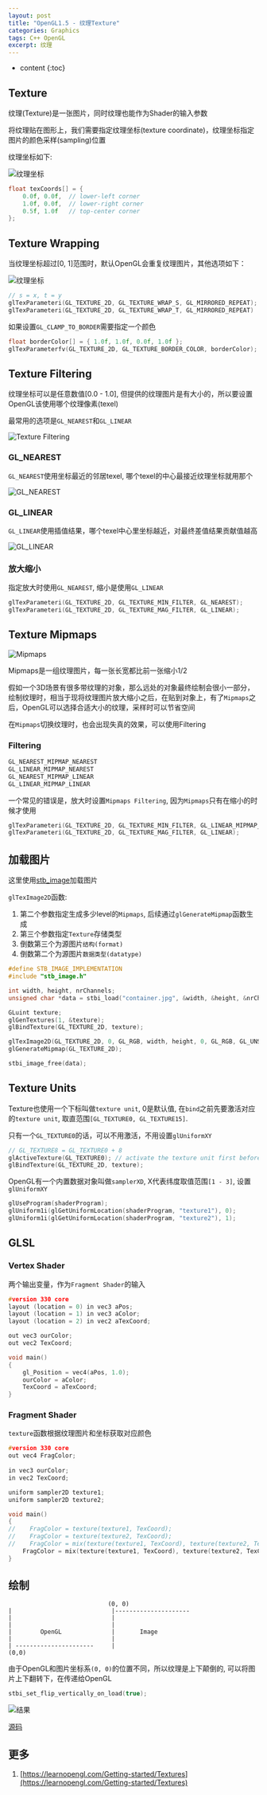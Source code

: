 ```yaml
---
layout: post
title: "OpenGL1.5 - 纹理Texture"
categories: Graphics
tags: C++ OpenGL
excerpt: 纹理
---
```


* content
{:toc}

## Texture

纹理(Texture)是一张图片，同时纹理也能作为Shader的输入参数

将纹理贴在图形上，我们需要指定纹理坐标(texture coordinate)，纹理坐标指定图片的颜色采样(sampling)位置

纹理坐标如下:

![纹理坐标]({{site.static}}/images/opengl-texture-coordinate.png)

```cpp
float texCoords[] = {
    0.0f, 0.0f,  // lower-left corner  
    1.0f, 0.0f,  // lower-right corner
    0.5f, 1.0f   // top-center corner
};
```

## Texture Wrapping

当纹理坐标超过[0, 1]范围时，默认OpenGL会重复纹理图片，其他选项如下：

![纹理坐标]({{site.static}}/images/opengl-texture-wrapping.png)

```cpp
// s = x, t = y
glTexParameteri(GL_TEXTURE_2D, GL_TEXTURE_WRAP_S, GL_MIRRORED_REPEAT);
glTexParameteri(GL_TEXTURE_2D, GL_TEXTURE_WRAP_T, GL_MIRRORED_REPEAT)
```

如果设置```GL_CLAMP_TO_BORDER```需要指定一个颜色

```cpp
float borderColor[] = { 1.0f, 1.0f, 0.0f, 1.0f };
glTexParameterfv(GL_TEXTURE_2D, GL_TEXTURE_BORDER_COLOR, borderColor); 
```

## Texture Filtering

纹理坐标可以是任意数值[0.0 - 1.0], 但提供的纹理图片是有大小的，所以要设置OpenGL该使用哪个纹理像素(texel)

最常用的选项是`GL_NEAREST`和`GL_LINEAR`

![Texture Filtering]({{site.static}}/images/opengl-texture-filtering.png)

### GL_NEAREST

`GL_NEAREST`使用坐标最近的邻居texel, 哪个texel的中心最接近纹理坐标就用那个

![GL_NEAREST]({{site.static}}/images/opengl-texture-filter-nearest.png)

### GL_LINEAR

`GL_LINEAR`使用插值结果，哪个texel中心里坐标越近，对最终差值结果贡献值越高

![GL_LINEAR]({{site.static}}/images/opengl-texture-filter-linear.png)

### 放大缩小

指定放大时使用`GL_NEAREST`, 缩小是使用`GL_LINEAR`

```cpp
glTexParameteri(GL_TEXTURE_2D, GL_TEXTURE_MIN_FILTER, GL_NEAREST);
glTexParameteri(GL_TEXTURE_2D, GL_TEXTURE_MAG_FILTER, GL_LINEAR);
```

## Texture Mipmaps

![Mipmaps]({{site.static}}/images/opengl-texture-mipmaps.png)

Mipmaps是一组纹理图片，每一张长宽都比前一张缩小1/2

假如一个3D场景有很多带纹理的对象，那么远处的对象最终绘制会很小一部分，绘制纹理时，相当于现将纹理图片放大缩小之后，在贴到对象上，有了`Mipmaps`之后，OpenGL可以选择合适大小的纹理，采样时可以节省空间

在`Mipmaps`切换纹理时，也会出现失真的效果，可以使用Filtering

### Filtering

```cpp
GL_NEAREST_MIPMAP_NEAREST
GL_LINEAR_MIPMAP_NEAREST
GL_NEAREST_MIPMAP_LINEAR
GL_LINEAR_MIPMAP_LINEAR
```

一个常见的错误是，放大时设置`Mipmaps Filtering`, 因为`Mipmaps`只有在缩小的时候才使用

```cpp
glTexParameteri(GL_TEXTURE_2D, GL_TEXTURE_MIN_FILTER, GL_LINEAR_MIPMAP_LINEAR);
glTexParameteri(GL_TEXTURE_2D, GL_TEXTURE_MAG_FILTER, GL_LINEAR);
```

## 加载图片

这里使用[stb_image](https://github.com/nothings/stb)加载图片

`glTexImage2D`函数:

1. 第二个参数指定生成多少level的`Mipmaps`, 后续通过`glGenerateMipmap`函数生成
2. 第三个参数指定`Texture`存储类型
3. 倒数第三个为源图片`结构(format)`
4. 倒数第二个为源图片`数据类型(datatype)`

```cpp
#define STB_IMAGE_IMPLEMENTATION
#include "stb_image.h"

int width, height, nrChannels;
unsigned char *data = stbi_load("container.jpg", &width, &height, &nrChannels, 0); 

GLuint texture;
glGenTextures(1, &texture);
glBindTexture(GL_TEXTURE_2D, texture);

glTexImage2D(GL_TEXTURE_2D, 0, GL_RGB, width, height, 0, GL_RGB, GL_UNSIGNED_BYTE, data);
glGenerateMipmap(GL_TEXTURE_2D);

stbi_image_free(data);
```

## Texture Units

Texture也使用一个下标叫做`texture unit`, 0是默认值, 在`bind`之前先要激活对应的`texture unit`, 取直范围`[GL_TEXTURE0, GL_TEXTURE15]`.

只有一个`GL_TEXTURE0`的话，可以不用激活，不用设置`glUniformXY`
```cpp
// GL_TEXTURE8 = GL_TEXTURE0 + 8 
glActiveTexture(GL_TEXTURE0); // activate the texture unit first before binding texture
glBindTexture(GL_TEXTURE_2D, texture);
```

OpenGL有一个内置数据对象叫做`samplerXD`, X代表纬度取值范围`[1 - 3]`, 设置`glUniformXY`

```cpp
glUseProgram(shaderProgram);
glUniform1i(glGetUniformLocation(shaderProgram, "texture1"), 0);
glUniform1i(glGetUniformLocation(shaderProgram, "texture2"), 1);
```


## GLSL

### Vertex Shader

两个输出变量，作为`Fragment Shader`的输入

```cpp
#version 330 core
layout (location = 0) in vec3 aPos;
layout (location = 1) in vec3 aColor;
layout (location = 2) in vec2 aTexCoord;

out vec3 ourColor;
out vec2 TexCoord;

void main()
{
    gl_Position = vec4(aPos, 1.0);
    ourColor = aColor;
    TexCoord = aTexCoord;
}
```

### Fragment Shader

`texture`函数根据纹理图片和坐标获取对应颜色

```cpp
#version 330 core
out vec4 FragColor;
  
in vec3 ourColor;
in vec2 TexCoord;

uniform sampler2D texture1;
uniform sampler2D texture2;

void main()
{
//    FragColor = texture(texture1, TexCoord);
//    FragColor = texture(texture2, TexCoord);
//    FragColor = mix(texture(texture1, TexCoord), texture(texture2, TexCoord), 0.5)
    FragColor = mix(texture(texture1, TexCoord), texture(texture2, TexCoord), 0.5) * vec4(ourColor, 1.0);
}

```

## 绘制

```
                            (0, 0)
|                            |---------------------
|                            |
|                            |       
|        OpenGL              |       Image
|                            |
| ----------------------     |
(0,0)
```

由于OpenGL和图片坐标系`(0, 0)`的位置不同，所以纹理是上下颠倒的, 可以将图片上下翻转下，在传递给OpenGL

```cpp
stbi_set_flip_vertically_on_load(true);
```

![结果]({{site.static}}/images/opengl-lesson-05-result.png)

[源码](https://github.com/geemaple/learning/blob/main/learn_opengl/learn_opengl/lesson/lesson_05_texture.cpp)

## 更多

1. [https://learnopengl.com/Getting-started/Textures](https://learnopengl.com/Getting-started/Textures)